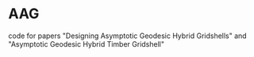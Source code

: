 # AAG
code for papers "Designing Asymptotic Geodesic Hybrid Gridshells" and "Asymptotic Geodesic Hybrid Timber Gridshell"
